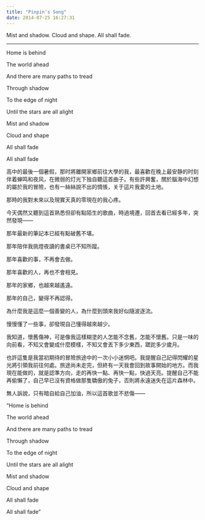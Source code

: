 ```yaml
---
title: "Pinpin's Song"
date: 2014-07-25 16:27:31
---
```


Mist and shadow. Cloud and shape. All shall fade.

-----

Home is behind

The world ahead

And there are many paths to tread

Through shadow

To the edge of night

Until the stars are all alight

Mist and shadow

Cloud and shape

All shall fade

All shall fade

高中的最後一個暑假，那时將離開家鄉前往大學的我，最喜歡在晚上最安静的时刻伴着蝉鸣和夜风，在微弱的灯光下独自聽這首曲子。有些許興奮，關於腦海中幻想的屬於我的冒險，也有一絲絲說不出的惆悵，关于這片我愛的土地。

那時的我對未來以及現實天真的零現在的我心疼。

今天偶然又聽到這首熟悉但卻有點陌生的歌曲，時過境遷，回首去看已經多年，突然發現——

那年最新的筆記本已經有點破舊不堪。

那年陪伴我挑燈夜讀的書桌已不知所蹤。

那年喜歡的事，不再會去做。

那年喜歡的人，再也不會相見。

那年的家鄉，也越來越遙遠。

那年的自己，變得不再認得。

為什麼我是這麼一個善變的人，為什麼到頭來我好似隨波逐流。

慢慢懂了一些事，卻發現自己懂得越來越少。

我知道，懷舊傷神，可是像我這樣糊塗的人怎能不念舊，怎能不懷舊。只是一味的向前看，不知又會變成什麼模樣，不知又會丟下多少東西，蹉跎多少歲月。

也許這隻是我當初期待的冒險旅途中的一次小小迷惘吧。我提醒自己記得閃耀的星光將引領我前往何處。旅途尚未走完，但終有一天我會回到故事開始的地方。而我現在能做的，就是認準方向，走的再快一點、再快一點，快過天亮。提醒自己不能再偷懶了，自己早已沒有資格做那隻驕傲的兔子，否則將永遠迷失在這片森林中。

無人訴說，只有暗自給自己加油，所以這首歌並不悲傷——

“Home is behind

The world ahead

And there are many paths to tread

Through shadow

To the edge of night

Until the stars are all alight

Mist and shadow

Cloud and shape

All shall fade

All shall fade”
